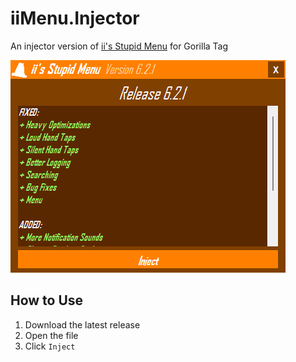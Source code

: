 # iiMenu.Injector
An injector version of [ii's Stupid Menu](https://github.com/iiDk-the-actual/iis.Stupid.Menu) for Gorilla Tag

<img src="LoaderScreenshot.png">

## How to Use
1. Download the latest release
2. Open the file
3. Click `Inject`
